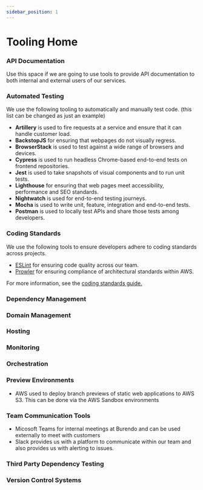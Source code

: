 ```yaml
---
sidebar_position: 1
---
```


# Tooling Home

### API Documentation

Use this space if we are going to use tools to provide API documentation to both internal and external users of our services.

### Automated Testing

We use the following tooling to automatically and manually test code. (this list can be changed as just an example)

* **Artillery** is used to fire requests at a service and ensure that it can handle customer load.
* **BackstopJS** for ensuring that webpages do not visually regress.
* **BrowserStack** is used to test against a wide range of browsers and devices.
* **Cypress** is used to run headless Chrome-based end-to-end tests on frontend repositories.
* **Jest** is used to take snapshots of visual components and to run unit tests.
* **Lighthouse** for ensuring that web pages meet accessibility, performance and SEO standards.
* **Nightwatch** is used for end-to-end testing journeys.
* **Mocha** is used to write unit, feature, integration and end-to-end tests.
* **Postman** is used to locally test APIs and share those tests among developers.

### Coding Standards

We use the following tools to ensure developers adhere to coding standards across projects.

* [ESLint](https://eslint.org/) for ensuring code quality across our team.
* [Prowler](https://github.com/prowler-cloud/prowler) for ensuring compliance of architectural standards within AWS.

For more information, see the [coding standards guide.](Procedures/procedures-home#coding-standards)

### Dependency Management

### Domain Management

### Hosting

### Monitoring

### Orchestration

### Preview Environments

* AWS used to deploy branch previews of static web applications to AWS S3. This can be done via the AWS Sandbox environments

### Team Communication Tools

* Micosoft Teams for internal meetings at Burendo and can be used externally to meet with customers
* Slack provides us with a platform to communicate within our team and also provides us with alerting to issues.

### Third Party Dependency Testing

### Version Control Systems

